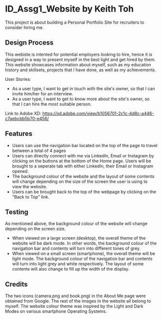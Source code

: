 # ID_Assg1_Website by Keith Toh
This project is about building a Personal Portfolio Site for recruiters to consider hiring me. 

## Design Process
This webiste is intented for potential employers looking to hire, hence it is designed in a way to present myself in the best light and get hired by them. This website showcases information about myself, such as my education history and skillsets, projects that I have done, as well as my achievements.

User Stories:
* As a user type, I want to get in touch with the site's owner, so that I can invite him/her for an interview.
* As a user type, I want to get to know more about the site's owner, so that I can hire the most suitable person.

 Link to Adobe XD: https://xd.adobe.com/view/b1056701-2c1c-4d8c-a446-c7aebcbb5b70-e456/ 

## Features
* Users can use the navigation bar located on the top of the page to travel between a total of 4 pages
* Users can directly connect with me via LinkedIn, Email or Instagram by clicking on the buttons at the bottom of the Home page. Users will be brought to a seperate tab with either LinkedIn, their Email or Instagram opened.
* The background colour of the website and the layout of some contents will change depending on the size of the screen the user is using to view the website. 
* Users can be brought back to the top of the webpage by clicking on the "Back to Top" link.

## Testing
As mentioned above, the background colour of the website will change depending on the screen size.
* When viewed on a large screen (desktop), the overall theme of the website will be dark mode. In other words, the background colour of the navigation bar and contents will turn into different tones of grey.
* When viewed on a small screen (smartphone), the overall theme will be light mode. The background colour of the navigation bar and contents will turn into light grey and white respectively. The layout of some contents will also change to fill up the width of the display. 

## Credits
The two icons (camera.png and book.png) in the About Me page were obtained from Google.
The rest of the images in the website all belong to myself.
The website colour theme was inspired by the Light and Dark Modes on various smartphone Operating Systems.